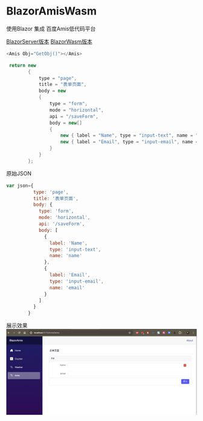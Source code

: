 # BlazorAmisWasm
使用Blazor 集成 百度Amis低代码平台


[BlazorServer版本](https://github.com/weibaohui/BlazorAmis)
[BlazorWasm版本](https://github.com/weibaohui/BlazorAmisWasm)



```csharp
<Amis Obj="GetObj()"></Amis>
```
```csharp
 return new
        {
            type = "page",
            title = "表单页面",
            body = new
            {
                type = "form",
                mode = "horizontal",
                api = "/saveForm",
                body = new[]
                {
                    new { label = "Name", type = "input-text", name = "name" },
                    new { label = "Email", type = "input-email", name = "email" }
                }
            }
        };
```

原始JSON
```js
var json={
          type: 'page',
          title: '表单页面',
          body: {
            type: 'form',
            mode: 'horizontal',
            api: '/saveForm',
            body: [
              {
                label: 'Name',
                type: 'input-text',
                name: 'name'
              },
              {
                label: 'Email',
                type: 'input-email',
                name: 'email'
              }
            ]
          }
        }
```
展示效果
<img src="img/blazor-amis.png">
